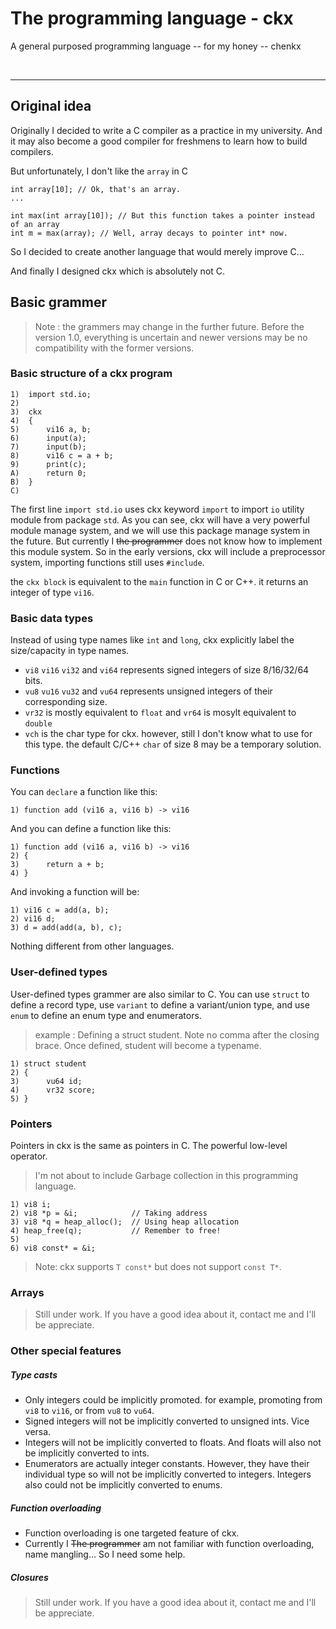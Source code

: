 # The programming language - ckx
A general purposed programming language -- for my honey -- chenkx

<br/>
<hr/>

## Original idea
Originally I decided to write a C compiler as a practice in my university. And it may also become a good compiler for freshmens to learn how to build compilers.

But unfortunately, I don't like the `array` in C

	int array[10]; // Ok, that's an array.
	...	

	int max(int array[10]); // But this function takes a pointer instead of an array
	int m = max(array); // Well, array decays to pointer int* now.

So I decided to create another language that would merely improve C...

And finally I designed ckx which is absolutely not C.

## Basic grammer

> Note : the grammers may change in the further future. Before the version 1.0, everything is uncertain and newer versions may be no compatibility with the former versions.

### Basic structure of a ckx program


	1)  import std.io;
	2)  
	3)  ckx
	4)  {
	5)  	vi16 a, b;
	6)  	input(a);
	7)  	input(b);
	8)		vi16 c = a + b;  
	9)  	print(c);
	A)		return 0;
	B)	}
	C)

The first line `import std.io` uses ckx keyword `import` to import `io` utility module from package `std`. As you can see, ckx will have a very powerful module manage system, and we will use this package manage system in the future. But currently I ~~the programmer~~ does not know how to implement this module system. So in the early versions, ckx will include a preprocessor system, importing functions still uses `#include`.

the `ckx block` is equivalent to the `main` function in C or C++. it returns an integer of type `vi16`.

### Basic data types
Instead of using type names like `int` and `long`, ckx explicitly label the size/capacity in type names.

* `vi8` `vi16` `vi32` and `vi64` represents signed integers of size 8/16/32/64 bits. 
* `vu8` `vu16` `vu32` and `vu64` represents unsigned integers of their corresponding size.
* `vr32` is mostly equivalent to `float` and `vr64` is mosylt equivalent to `double`
* `vch` is the char type for ckx. however, still I don't know what to use for this type. the default C/C++ `char` of size 8 may be a temporary solution.

### Functions
You can `declare` a function like this:

	1) function add (vi16 a, vi16 b) -> vi16

And you can define a function like this:

	1) function add (vi16 a, vi16 b) -> vi16
	2) {
	3) 		return a + b;
	4) }

And invoking a function will be:

	1) vi16 c = add(a, b);
	2) vi16 d;
	3) d = add(add(a, b), c);

Nothing different from other languages.

### User-defined types

User-defined types grammer are also similar to C. You can use `struct` to define a record type, use `variant` to define a variant/union type, and use `enum` to define an enum type and enumerators.

> example : Defining a struct student. Note no comma after the closing brace. Once defined, student will become a typename.

	1) struct student
	2) {
	3)		vu64 id;
	4) 		vr32 score;
	5) }

### Pointers

Pointers in ckx is the same as pointers in C. The powerful low-level operator.

> I'm not about to include Garbage collection in this programming language.

	1) vi8 i;
	2) vi8 *p = &i;            // Taking address
	3) vi8 *q = heap_alloc();  // Using heap allocation
	4) heap_free(q);           // Remember to free!
	5)
	6) vi8 const* = &i;

> Note: ckx supports `T const*` but does not support `const T*`.

### Arrays

> Still under work. If you have a good idea about it, contact me and I'll be appreciate.

### Other special features

##### Type casts
* Only integers could be implicitly promoted. for example, promoting from `vi8` to `vi16`, or from `vu8` to `vu64`.
* Signed integers will not be implicitly converted to unsigned ints. Vice versa.
* Integers will not be implicitly converted to floats. And floats will also not be implicitly converted to ints.
* Enumerators are actually integer constants. However, they have their individual type so will not be implicitly converted to integers. Integers also could not be implicitly converted to enums.

##### Function overloading
* Function overloading is one targeted feature of ckx.
* Currently I ~~The programmer~~ am not familiar with function overloading, name mangling... So I need some help.

##### Closures
> Still under work. If you have a good idea about it, contact me and I'll be appreciate.
